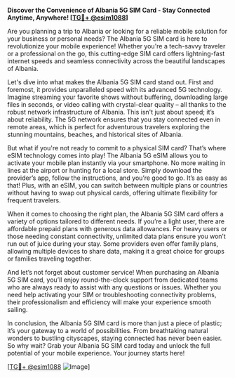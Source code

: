 **Discover the Convenience of Albania 5G SIM Card - Stay Connected Anytime, Anywhere! [[TG💪+ @esim1088](https://t.me/s/esim1088)]**

Are you planning a trip to Albania or looking for a reliable mobile solution for your business or personal needs? The Albania 5G SIM card is here to revolutionize your mobile experience! Whether you're a tech-savvy traveler or a professional on the go, this cutting-edge SIM card offers lightning-fast internet speeds and seamless connectivity across the beautiful landscapes of Albania.

Let's dive into what makes the Albania 5G SIM card stand out. First and foremost, it provides unparalleled speed with its advanced 5G technology. Imagine streaming your favorite shows without buffering, downloading large files in seconds, or video calling with crystal-clear quality – all thanks to the robust network infrastructure of Albania. This isn't just about speed; it’s about reliability. The 5G network ensures that you stay connected even in remote areas, which is perfect for adventurous travelers exploring the stunning mountains, beaches, and historical sites of Albania.

But what if you're not ready to commit to a physical SIM card? That’s where eSIM technology comes into play! The Albania 5G eSIM allows you to activate your mobile plan instantly via your smartphone. No more waiting in lines at the airport or hunting for a local store. Simply download the provider’s app, follow the instructions, and you’re good to go. It’s as easy as that! Plus, with an eSIM, you can switch between multiple plans or countries without having to swap out physical cards, offering ultimate flexibility for frequent travelers.

When it comes to choosing the right plan, the Albania 5G SIM card offers a variety of options tailored to different needs. If you’re a light user, there are affordable prepaid plans with generous data allowances. For heavy users or those needing constant connectivity, unlimited data plans ensure you won’t run out of juice during your stay. Some providers even offer family plans, allowing multiple devices to share data, making it a great choice for groups or families traveling together.

And let’s not forget about customer service! When purchasing an Albania 5G SIM card, you’ll enjoy round-the-clock support from dedicated teams who are always ready to assist with any questions or issues. Whether you need help activating your SIM or troubleshooting connectivity problems, their professionalism and efficiency will make your experience smooth sailing.

In conclusion, the Albania 5G SIM card is more than just a piece of plastic; it’s your gateway to a world of possibilities. From breathtaking natural wonders to bustling cityscapes, staying connected has never been easier. So why wait? Grab your Albania 5G SIM card today and unlock the full potential of your mobile experience. Your journey starts here!

[[TG💪+ @esim1088](https://t.me/s/esim1088) ![Image](https://i.postimg.cc/Y0z9fWf4/image.png)]